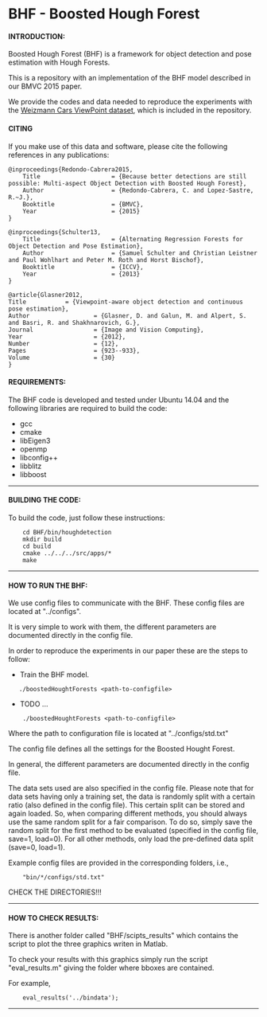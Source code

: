 # BHF - Boosted Hough Forest

#### INTRODUCTION:

Boosted Hough Forest (BHF) is a framework for object detection and pose estimation with Hough Forests.

This is a repository with an implementation of the BHF model described in our BMVC 2015 paper.

We provide the codes and data needed to reproduce the experiments with the [Weizmann Cars ViewPoint dataset](http://www.wisdom.weizmann.ac.il/~vision/WCVP/index.html), which is included in the repository.


#### CITING

If you make use of this data and software, please cite the following references in any publications:


	@inproceedings{Redondo-Cabrera2015,
        Title                    = {Because better detections are still possible: Multi-aspect Object Detection with Boosted Hough Forest},
        Author                   = {Redondo-Cabrera, C. and Lopez-Sastre, R.~J.},
        Booktitle                = {BMVC},
        Year                     = {2015}
	}

	@inproceedings{Schulter13,
        Title                    = {Alternating Regression Forests for Object Detection and Pose Estimation},
        Author                   = {Samuel Schulter and Christian Leistner and Paul Wohlhart and Peter M. Roth and Horst Bischof},
        Booktitle                = {ICCV},
        Year                     = {2013}
	}	
	
	@article{Glasner2012,
	Title			= {Viewpoint-aware object detection and continuous pose estimation},
	Author                  = {Glasner, D. and Galun, M. and Alpert, S. and Basri, R. and Shakhnarovich, G.},
	Journal                 = {Image and Vision Computing},
	Year                    = {2012},
	Number                  = {12},
	Pages                   = {923--933},
	Volume                  = {30}
	}



#### REQUIREMENTS:

The BHF code is developed and tested under Ubuntu 14.04 and the following libraries are 
required to build the code:
+ gcc
+ cmake
+ libEigen3
+ openmp
+ libconfig++
+ libblitz
+ libboost

---

#### BUILDING THE CODE:

To build the code, just follow these instructions:

```Shell
    cd BHF/bin/houghdetection
    mkdir build
    cd build
    cmake ../../../src/apps/*
    make
```

---

#### HOW TO RUN THE BHF:

We use config files to communicate with the BHF. These config files are located at "../configs".

It is very simple to work with them, the different parameters are documented directly in the config file.

In order to reproduce the experiments in our paper these are the steps to follow:

+  Train the BHF model.

```Shell
   ./boostedHoughtForests <path-to-configfile>
```
+ TODO ...


```
    ./boostedHoughtForests <path-to-configfile>
```
Where the path to configuration file is located at "../configs/std.txt"

The config file defines all the settings for the Boosted Hought Forest. 

In general, the different parameters are documented directly in the config file. 

The data sets used are also specified in the config file. Please note that for data sets having only 
a training set, the data is randomly split with a certain ratio (also defined in the config file). 
This certain split can be stored and again loaded. So, when comparing different methods, you should 
always use the same random split for a fair comparison. To do so, simply save the random split for the 
first method to be evaluated (specified in the config file, save=1, load=0). For all other methods, only load the pre-defined data split (save=0, load=1). 

Example config files are provided in the corresponding folders, i.e., 
```
    "bin/*/configs/std.txt"
```
CHECK THE DIRECTORIES!!!

---

#### HOW TO CHECK RESULTS:
There is another folder called "BHF/scipts_results" which contains the script to plot the three graphics writen in Matlab.

To check your results with this graphics simply run the script "eval_results.m" giving the folder where bboxes are contained. 

For example,
```
	eval_results('../bindata');
```
---

